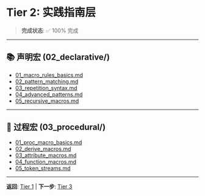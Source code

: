# Tier 2: 实践指南层

> **完成状态**: ✅ 100% 完成

---

## 📚 声明宏 (02_declarative/)

- [01_macro_rules_basics.md](../02_declarative/01_macro_rules_basics.md)
- [02_pattern_matching.md](../02_declarative/02_pattern_matching.md)
- [03_repetition_syntax.md](../02_declarative/03_repetition_syntax.md)
- [04_advanced_patterns.md](../02_declarative/04_advanced_patterns.md)
- [05_recursive_macros.md](../02_declarative/05_recursive_macros.md)

---

## 🔬 过程宏 (03_procedural/)

- [01_proc_macro_basics.md](../03_procedural/01_proc_macro_basics.md)
- [02_derive_macros.md](../03_procedural/02_derive_macros.md)
- [03_attribute_macros.md](../03_procedural/03_attribute_macros.md)
- [04_function_macros.md](../03_procedural/04_function_macros.md)
- [05_token_streams.md](../03_procedural/05_token_streams.md)

---

**返回**: [Tier 1](../tier_01_foundations/) | **下一步**: [Tier 3](../tier_03_references/)

